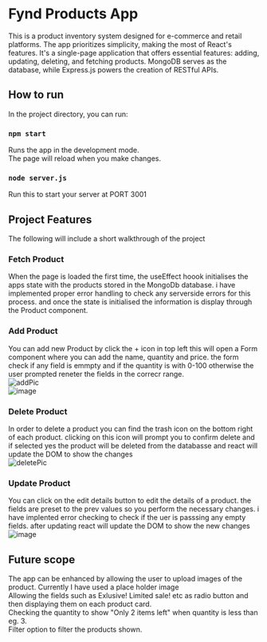 # Fynd Products App

This is a product inventory system designed for e-commerce and retail platforms. The app prioritizes simplicity, making the most of React's features. It's a single-page application that offers essential features: adding, updating, deleting, and fetching products. MongoDB serves as the database, while Express.js powers the creation of RESTful APIs. 

## How to run

In the project directory, you can run:

### `npm start`

Runs the app in the development mode.\
The page will reload when you make changes.

### `node server.js`

Run this to start your server at PORT 3001

## Project Features

The following will include a short walkthrough of the project

### Fetch Product
When the page is loaded the first time, the useEffect hoook initialises the apps state with the products stored in the MongoDb database. i have implemented proper error handling to check any serverside errors for this process. and once the state is initialised the information is display through the Product component.

### Add Product
You can add new Product by click the + icon in top left
this will open a Form component where you can add the name, quantity and price.
the form check if any field is emmpty and if the quantity is with 0-100 otherwise the user prompted reneter the fields in the correcr range.\
![addPic](https://github.com/gauravsidana241/Fynd-Products-App/assets/92263871/8b09def0-a51f-4ead-bb9d-3aaf7efb1a92)\
![image](https://github.com/gauravsidana241/Fynd-Products-App/assets/92263871/46c673c0-9dad-49b2-9ec6-6ffb39ee7c2a)

### Delete Product
In order to delete a product you can find the trash icon on the bottom right of each product. clicking on this icon will prompt you to confirm delete and if selected yes the product will be deleted from the databasse and react will update the DOM to show the changes\
![deletePic](https://github.com/gauravsidana241/Fynd-Products-App/assets/92263871/e946a6e8-1936-4627-9e8c-a1738421d388)

### Update Product
You can click on the edit details button to edit the details of a product. the fields are preset to the prev values so you perform the necessary changes. i have implented error checking to check if the uer is passsing any empty fields. after updating react will update the DOM to show the new changes\
![image](https://github.com/gauravsidana241/Fynd-Products-App/assets/92263871/48918799-97fd-4f11-9019-ba4202f14338)

## Future scope
The app can be enhanced by allowing the user to upload images of the product. Currently I have used a place holder image\
Allowing the fields such as Exlusive! Limited sale! etc as radio button and then displaying them on each product card.\
Checking the quantity to show "Only 2 items left" when quantity is less than eg. 3.\
Filter option to filter the products shown.
